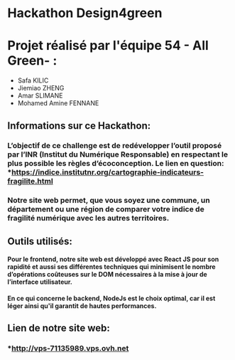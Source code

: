 # **Hackathon Design4green**

# **Projet réalisé par l'équipe 54 - All Green- :**
  * Safa KILIC
  * Jiemiao ZHENG
  * Amar SLIMANE
  * Mohamed Amine FENNANE

## Informations sur ce Hackathon:

### L’objectif de ce challenge est de redévelopper l’outil proposé par l’INR (Institut du Numérique Responsable) en respectant le plus possible les règles d’écoconception. Le lien en question: *https://indice.institutnr.org/cartographie-indicateurs-fragilite.html

### Notre site web permet, que vous soyez une commune, un département ou une région de comparer votre indice de fragilité numérique avec les autres territoires.

## Outils utilisés:

#### Pour le frontend, notre site web est développé avec React JS pour son rapidité et aussi ses différentes techniques qui minimisent le nombre d’opérations coûteuses sur le DOM nécessaires à la mise à jour de l’interface utilisateur.

#### En ce qui concerne le backend, NodeJs est le choix optimal, car il est léger ainsi qu'il garantit de hautes performances.

## Lien de notre site web:

### *http://vps-71135989.vps.ovh.net